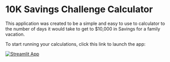 # 10K Savings Challenge Calculator

This application was created to be a simple and easy to use to calculator to the number of days it would take to get to $10,000 in Savings for a family vacation.


To start running your calculations, click this link to launch the app:

[![Streamlit App](https://static.streamlit.io/badges/streamlit_badge_black_white.svg)](https://share.streamlit.io/pdellis85/10k_savings_calculator/main/compunding_savings.py)
